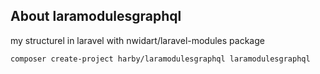 ## About laramodulesgraphql

my structurel in laravel with nwidart/laravel-modules package
```
composer create-project harby/laramodulesgraphql laramodulesgraphql
```